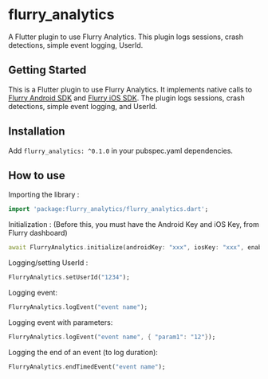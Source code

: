 # flurry_analytics

A Flutter plugin to use Flurry Analytics. This plugin logs sessions, crash detections, simple event logging, UserId.

## Getting Started

This is a Flutter plugin to use Flurry Analytics. It implements native calls to [Flurry Android SDK][flurry_sdk_android] and [Flurry iOS SDK][flurry_sdk_ios]. The plugin logs sessions, crash detections, simple event logging, and UserId.

## Installation

Add `flurry_analytics: ^0.1.0` in your pubspec.yaml dependencies.

## How to use #

Importing the library :

``` dart
import 'package:flurry_analytics/flurry_analytics.dart';
```

Initialization :
(Before this, you must have the Android Key and iOS Key, from Flurry dashboard)

``` dart
await FlurryAnalytics.initialize(androidKey: "xxx", iosKey: "xxx", enableLog: true);
```

Logging/setting UserId :

``` dart
FlurryAnalytics.setUserId("1234");
```

Logging event:

``` dart
FlurryAnalytics.logEvent("event name");
```

Logging event with parameters:

``` dart
FlurryAnalytics.logEvent("event name", { "param1": "12"});
```

Logging the end of an event (to log duration):

``` dart
FlurryAnalytics.endTimedEvent("event name");
```

[flurry_sdk_android]: https://developer.yahoo.com/flurry/docs/integrateflurry/android
[flurry_sdk_ios]: https://developer.yahoo.com/flurry/docs/integrateflurry/ios